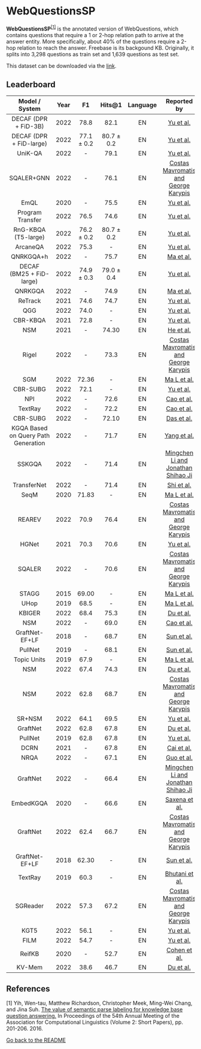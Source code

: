 # WebQuestionsSP

**WebQuestionsSP**<sup>[[1]](#myfootnote1)</sup> is the annotated version of WebQuestions, which contains questions that require a 1 or 2-hop relation path to arrive at the answer entity. 
More specifically, about 40% of the questions require a 2-hop relation to reach the answer. Freebase is its backgound KB. Originally, it splits into 3,298 questions 
as train set and 1,639 questions as test set. 

This dataset can be downloaded via the [link](https://www.microsoft.com/en-us/download/details.aspx?id=52763).


## Leaderboard 

| Model / System | Year |  F1   | Hits@1 | Language |                                    Reported by                                     |
|:--------------:|:----:|:-----:|:------:|:--------:|:----------------------------------------------------------------------------------:|
| DECAF (DPR + FiD-3B)  | 2022 |  78.8 |  82.1  |    EN    |    [Yu et al.](https://arxiv.org/pdf/2210.00063.pdf)                        |
| DECAF (DPR + FiD-large) | 2022 | 77.1 ± 0.2 |  80.7 ± 0.2|    EN    |    [Yu et al.](https://arxiv.org/pdf/2210.00063.pdf)             |
| UniK-QA        | 2022 | -|  79.1|    EN    |    [Yu et al.](https://arxiv.org/pdf/2210.00063.pdf)               |
| SQALER+GNN     | 2022 | - |  76.1  |    EN    | [Costas Mavromatis and George Karypis](https://arxiv.org/pdf/2210.13650.pdf)     |
| EmQL            | 2020 | -|  75.5|    EN    |    [Yu et al.](https://arxiv.org/pdf/2210.00063.pdf)               |
| Program Transfer  | 2022 | 76.5|  74.6|    EN    |    [Yu et al.](https://arxiv.org/pdf/2210.00063.pdf)               |
| RnG-KBQA (T5-large)  | 2022 | 76.2 ± 0.2|  80.7 ± 0.2|    EN    |    [Yu et al.](https://arxiv.org/pdf/2210.00063.pdf)               |
| ArcaneQA        | 2022 | 75.3| - |    EN    |    [Yu et al.](https://arxiv.org/pdf/2210.00063.pdf)               |
|   QNRKGQA+h    | 2022 |   -   |  75.7  |    EN    |    [Ma et al.](https://link.springer.com/chapter/10.1007/978-3-031-10983-6_11)     |
| DECAF (BM25 + FiD-large) | 2022 | 74.9 ± 0.3 | 79.0 ± 0.4 |    EN    |    [Yu et al.](https://arxiv.org/pdf/2210.00063.pdf)               |
|    QNRKGQA     | 2022 |   -   |  74.9  |    EN    |    [Ma et al.](https://link.springer.com/chapter/10.1007/978-3-031-10983-6_11)     |
| ReTrack  | 2021 | 74.6| 74.7 |    EN    |    [Yu et al.](https://arxiv.org/pdf/2210.00063.pdf)               |
| QGG           | 2022 | 74.0| -|    EN    |    [Yu et al.](https://arxiv.org/pdf/2210.00063.pdf)               |
| CBR-KBQA| 2021 | 72.8| -|    EN    |    [Yu et al.](https://arxiv.org/pdf/2210.00063.pdf)               |
|      NSM       | 2021 |   -   | 74.30  |    EN    |                 [He et al.](https://arxiv.org/pdf/2101.03737.pdf)                  |
| Rigel          | 2022 | - |  73.3  |    EN    | [Costas Mavromatis and George Karypis](https://arxiv.org/pdf/2210.13650.pdf)     |
|      SGM       | 2022 | 72.36 |   -    |    EN    |  [Ma L et al.](https://ieeexplore.ieee.org/stamp/stamp.jsp?tp=&arnumber=9747229)   |
| CBR-SUBG | 2022 | 72.1| - |    EN    |    [Yu et al.](https://arxiv.org/pdf/2210.00063.pdf)               |
|      NPI       | 2022 |   -   |  72.6  |    EN    |            [Cao et al.](https://aclanthology.org/2022.acl-long.559.pdf)            |
|    TextRay     | 2022 |   -   |  72.2  |    EN    |            [Cao et al.](https://aclanthology.org/2022.acl-long.559.pdf)            |
|    CBR-SUBG    | 2022 |   -   | 72.10  |    EN    |                 [Das et al.](https://arxiv.org/pdf/2202.10610.pdf)                 |
| KGQA Based on Query Path Generation| 2022 | - | 71.7 | EN | [Yang et al.](https://link.springer.com/chapter/10.1007/978-3-031-10983-6_12) |
|     SSKGQA     | 2022 |   -   |  71.4  |    EN    |     [Mingchen Li and Jonathan Shihao Ji](https://arxiv.org/pdf/2204.10194.pdf)     |
|  TransferNet   | 2022 |   -   |  71.4  |    EN    |                 [Shi et al.](https://arxiv.org/pdf/2104.07302.pdf)                 |
|      SeqM      | 2020 | 71.83 |   -    |    EN    |  [Ma L et al.](https://ieeexplore.ieee.org/stamp/stamp.jsp?tp=&arnumber=9747229)   |
| REAREV         | 2022 |  70.9 |  76.4  |    EN    | [Costas Mavromatis and George Karypis](https://arxiv.org/pdf/2210.13650.pdf)     |
|    HGNet       | 2021 | 70.3   | 70.6|    EN    |    [Yu et al.](https://arxiv.org/pdf/2210.00063.pdf)               |
| SQALER         | 2022 | - |  70.6  |    EN    | [Costas Mavromatis and George Karypis](https://arxiv.org/pdf/2210.13650.pdf)     |
|     STAGG      | 2015 | 69.00 |   -    |    EN    |  [Ma L et al.](https://ieeexplore.ieee.org/stamp/stamp.jsp?tp=&arnumber=9747229)   |
|      UHop      | 2019 | 68.5  |   -    |    EN    |  [Ma L et al.](https://ieeexplore.ieee.org/stamp/stamp.jsp?tp=&arnumber=9747229)   |
|     KBIGER     | 2022 | 68.4  |  75.3  |    EN    |  [Du et al.](https://arxiv.org/pdf/2209.03005.pdf)   |
|      NSM       | 2022 |   -   |  69.0  |    EN    |            [Cao et al.](https://aclanthology.org/2022.acl-long.559.pdf)            |
| GraftNet-EF+LF | 2018 |   -   |  68.7  |    EN    |                [Sun et al.](https://aclanthology.org/D18-1455.pdf)                 |
|    PullNet     | 2019 |   -   |  68.1  |    EN    |                 [Sun et al.](https://arxiv.org/pdf/1904.09537.pdf)                 |
|  Topic Units   | 2019 | 67.9  |   -    |    EN    |  [Ma L et al.](https://ieeexplore.ieee.org/stamp/stamp.jsp?tp=&arnumber=9747229)   |
|  NSM           | 2022 | 67.4 |  74.3  |    EN    |   [Du et al.](https://arxiv.org/pdf/2209.03005.pdf)   |
| NSM           | 2022 |  62.8 |  68.7  |    EN    | [Costas Mavromatis and George Karypis](https://arxiv.org/pdf/2210.13650.pdf)     |
|         SR+NSM | 2022 | 64.1| 69.5|    EN    |    [Yu et al.](https://arxiv.org/pdf/2210.00063.pdf)               |
|    GraftNet    | 2022 | 62.8|  67.8  |    EN    |    [Du et al.](https://arxiv.org/pdf/2209.03005.pdf)   |
|        PullNet | 2019 | 62.8|  67.8  |    EN  |    [Yu et al.](https://arxiv.org/pdf/2210.00063.pdf)               |
|      DCRN      | 2021 |   -   |  67.8  |    EN    |          [Cai et al.](https://aclanthology.org/2021.findings-acl.19.pdf)           |
|      NRQA      | 2022 |   -   |  67.1  |    EN    | [Guo et al.](https://link.springer.com/content/pdf/10.1007/s10489-022-03927-0.pdf) |
|    GraftNet    | 2022 |   -   |  66.4  |    EN    |     [Mingchen Li and Jonathan Shihao Ji](https://arxiv.org/pdf/2204.10194.pdf)     |
|   EmbedKGQA    | 2020 |   -   |  66.6  |    EN    |          [Saxena et al.](https://aclanthology.org/2020.acl-main.412.pdf)           |
|    GraftNet    | 2022 |  62.4 |  66.7  |    EN    | [Costas Mavromatis and George Karypis](https://arxiv.org/pdf/2210.13650.pdf)     |
| GraftNet-EF+LF | 2018 | 62.30 |   -    |    EN    |                [Sun et al.](https://aclanthology.org/D18-1455.pdf)                 |
|    TextRay     | 2019 | 60.3  |   -    |    EN    |        [Bhutani et al.](https://dl.acm.org/doi/pdf/10.1145/3357384.3358033)        |
|    SGReader    | 2022 |  57.3 |  67.2  |    EN    | [Costas Mavromatis and George Karypis](https://arxiv.org/pdf/2210.13650.pdf)     |
|           KGT5 | 2022 | 56.1| -|    EN    |    [Yu et al.](https://arxiv.org/pdf/2210.00063.pdf)               |
|           FILM | 2022 | 54.7| -|    EN    |    [Yu et al.](https://arxiv.org/pdf/2210.00063.pdf)               |
|     ReifKB     | 2020 |   -   |  52.7  |    EN    |                [Cohen et al.](https://arxiv.org/pdf/2002.06115.pdf)                |
|    KV-Mem       | 2022 |  38.6   |  46.7  |    EN    |    [Du et al.](https://arxiv.org/pdf/2209.03005.pdf)   |


## References 
<a name="myfootnote1">[1]</a> Yih, Wen-tau, Matthew Richardson, Christopher Meek, Ming-Wei Chang, and Jina Suh. [The value of semantic parse labeling for knowledge base question answering.](http://anthology.aclweb.org/P16-2033) In Proceedings of the 54th Annual Meeting of the Association for Computational Linguistics (Volume 2: Short Papers), pp. 201-206. 2016.


[Go back to the README](../README.md)
